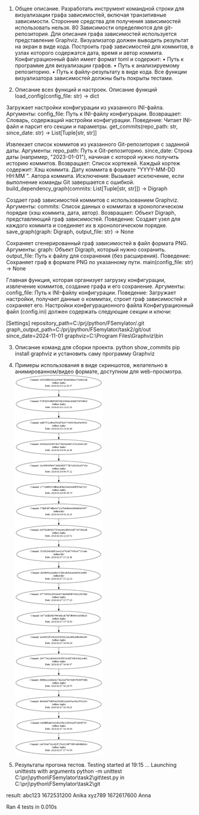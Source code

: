 1. Общее описание.
Разработать инструмент командной строки для визуализации графа
зависимостей, включая транзитивные зависимости. Сторонние средства для
получения зависимостей использовать нельзя.
80
Зависимости определяются для git-репозитория. Для описания графа
зависимостей используется представление Graphviz. Визуализатор должен
выводить результат на экран в виде кода.
Построить граф зависимостей для коммитов, в узлах которого содержатся
дата, время и автор коммита.
Конфигурационный файл имеет формат toml и содержит:
• Путь к программе для визуализации графов.
• Путь к анализируемому репозиторию.
• Путь к файлу-результату в виде кода.
Все функции визуализатора зависимостей должны быть покрыты тестами.

2. Описание всех функций и настроек.
Описание функций
load_config(config_file: str) -> dict

Загружает настройки конфигурации из указанного INI-файла.
Аргументы:
config_file: Путь к INI-файлу конфигурации.
Возвращает:
Словарь, содержащий настройки конфигурации.
Поведение:
Читает INI-файл и парсит его секции и параметры.
get_commits(repo_path: str, since_date: str) -> List[Tuple[str, str]]

Извлекает список коммитов из указанного Git-репозитория с заданной даты.
Аргументы:
repo_path: Путь к Git-репозиторию.
since_date: Строка даты (например, "2023-01-01"), начиная с которой нужно получить историю коммитов.
Возвращает:
Список кортежей. Каждый кортеж содержит:
Хэш коммита.
Дату коммита в формате "YYYY-MM-DD HH:MM
".
Автора коммита.
Исключения:
Вызывает исключение, если выполнение команды Git завершается с ошибкой.
build_dependency_graph(commits: List[Tuple[str, str]]) -> Digraph

Создает граф зависимостей коммитов с использованием Graphviz.
Аргументы:
commits: Список данных о коммитах в хронологическом порядке (хэш коммита, дата, автор).
Возвращает:
Объект Digraph, представляющий граф зависимостей.
Поведение:
Создает узел для каждого коммита и соединяет их в хронологическом порядке.
save_graph(graph: Digraph, output_file: str) -> None

Сохраняет сгенерированный граф зависимостей в файл формата PNG.
Аргументы:
graph: Объект Digraph, который нужно сохранить.
output_file: Путь к файлу для сохранения (без расширения).
Поведение:
Сохраняет граф в формате PNG по указанному пути.
main(config_file: str) -> None

Главная функция, которая организует загрузку конфигурации, извлечение коммитов, создание графа и его сохранение.
Аргументы:
config_file: Путь к INI-файлу конфигурации.
Поведение:
Загружает настройки, получает данные о коммитах, строит граф зависимостей и сохраняет его.
Настройки конфигурационного файла
Конфигурационный файл (config.ini) должен содержать следующие секции и ключи:

[Settings]
repository_path=C:/prj/python/FSemylator/.git
graph_output_path=C:/prj/python/FSemylator/task2/git/out
since_date=2024-11-01
graphviz=C:\Program Files\Graphviz\bin


3. Описание команд для сборки проекта.
python show_commits
pip install graphviz и установить саму программу Graphviz


4. Примеры использования в виде скриншотов, желательно в
анимированном/видео формате, доступном для web-просмотра.
![Пример результата](out.png)

5. Результаты прогона тестов.
Testing started at 19:15 ...
Launching unittests with arguments python -m unittest C:\prj\python\FSemylator\task2\git\test.py in C:\prj\python\FSemylator\task2\git

result: abc123 1672531200 Anika
xyz789 1672617600 Anna


Ran 4 tests in 0.010s